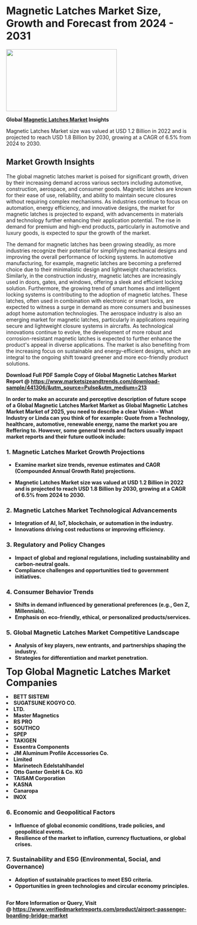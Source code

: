 <H1>Magnetic Latches Market Size, Growth and Forecast from 2024 - 2031</H1><img class="aligncenter size-medium wp-image-584254" src="https://thirdeyenews.in/wp-content/uploads/2024/09/Global-Market-Research-300x168.jpeg" alt="" width="300" height="168" /><p><strong>Global&nbsp;<a href="https://www.marketsizeandtrends.com/download-sample/441306/&amp;utm_source=Pulse&amp;utm_medium=213">Magnetic Latches Market</a> Insights</strong></p><p>Magnetic Latches Market size was valued at USD 1.2 Billion in 2022 and is projected to reach USD 1.8 Billion by 2030, growing at a CAGR of 6.5% from 2024 to 2030.</p><p><h2>Market Growth Insights</h2> The global magnetic latches market is poised for significant growth, driven by their increasing demand across various sectors including automotive, construction, aerospace, and consumer goods. Magnetic latches are known for their ease of use, reliability, and ability to maintain secure closures without requiring complex mechanisms. As industries continue to focus on automation, energy efficiency, and innovative designs, the market for magnetic latches is projected to expand, with advancements in materials and technology further enhancing their application potential. The rise in demand for premium and high-end products, particularly in automotive and luxury goods, is expected to spur the growth of the market. <p><strong></strong></p> The demand for magnetic latches has been growing steadily, as more industries recognize their potential for simplifying mechanical designs and improving the overall performance of locking systems. In automotive manufacturing, for example, magnetic latches are becoming a preferred choice due to their minimalistic design and lightweight characteristics. Similarly, in the construction industry, magnetic latches are increasingly used in doors, gates, and windows, offering a sleek and efficient locking solution. Furthermore, the growing trend of smart homes and intelligent locking systems is contributing to the adoption of magnetic latches. These latches, often used in combination with electronic or smart locks, are expected to witness a surge in demand as more consumers and businesses adopt home automation technologies. The aerospace industry is also an emerging market for magnetic latches, particularly in applications requiring secure and lightweight closure systems in aircrafts. As technological innovations continue to evolve, the development of more robust and corrosion-resistant magnetic latches is expected to further enhance the product's appeal in diverse applications. The market is also benefiting from the increasing focus on sustainable and energy-efficient designs, which are integral to the ongoing shift toward greener and more eco-friendly product solutions. <p><strong></p><p><span class=""><strong>Download Full PDF Sample Copy of Global Magnetic Latches Market Report</strong> @ <a href="https://www.marketsizeandtrends.com/download-sample/441306/&amp;utm_source=Pulse&amp;utm_medium=213" target="_blank">https://www.marketsizeandtrends.com/download-sample/441306/&amp;utm_source=Pulse&amp;utm_medium=213</a></span></p><p>In order to make an accurate and perceptive description of future scope of a Global&nbsp;Magnetic Latches Market Market as Global&nbsp;Magnetic Latches Market Market of 2025, you need to describe a clear Vision &ndash; What Industry or Linda can you think of for example: Quote from a Technology, healthcare, automotive, renewable energy, name the market you are Reffering to. However, some general trends and factors usually impact market reports and their future outlook include:</p><h3>1.&nbsp;<strong>Magnetic Latches Market Growth Projections</strong></h3><ul><li>Examine market size trends, revenue estimates and CAGR (Compounded Annual Growth Rate) projections.</li><li><p>Magnetic Latches Market size was valued at USD 1.2 Billion in 2022 and is projected to reach USD 1.8 Billion by 2030, growing at a CAGR of 6.5% from 2024 to 2030.</p></li></ul><h3>2.&nbsp;<strong>Magnetic Latches Market Technological Advancements</strong></h3><ul><li>Integration of AI, IoT, blockchain, or automation in the industry.</li><li>Innovations driving cost reductions or improving efficiency.</li></ul><h3>3.&nbsp;<strong>Regulatory and Policy Changes</strong></h3><ul><li>Impact of global and regional regulations, including sustainability and carbon-neutral goals.</li><li>Compliance challenges and opportunities tied to government initiatives.</li></ul><h3>4.&nbsp;<strong>Consumer Behavior Trends</strong></h3><ul><li>Shifts in demand influenced by generational preferences (e.g., Gen Z, Millennials).</li><li>Emphasis on eco-friendly, ethical, or personalized products/services.</li></ul><h3>5.&nbsp;<strong>Global Magnetic Latches Market Competitive Landscape</strong></h3><ul><li>Analysis of key players, new entrants, and partnerships shaping the industry.</li><li>Strategies for differentiation and market penetration.</li></ul><p data-pm-slice="1 1 []"><span style="color: inherit; font-family: inherit; font-size: 25px;">Top Global Magnetic Latches Market Companies</span></p><div class="" data-test-id=""><p><li>BETT SISTEMI</li><li> SUGATSUNE KOGYO CO.</li><li> LTD.</li><li> Master Magnetics</li><li> RS PRO</li><li> SOUTHCO</li><li> SPEP</li><li> TAKIGEN</li><li> Essentra Components</li><li> JM Aluminum Profile Accessories Co.</li><li> Limited</li><li> Marinetech Edelstahlhandel</li><li> Otto Ganter GmbH & Co. KG</li><li> TAISAM Corporation</li><li> KASNA</li><li> Canaropa</li><li> INOX</li></p></div><h3>6.&nbsp;<strong>Economic and Geopolitical Factors</strong></h3><ul><li>Influence of global economic conditions, trade policies, and geopolitical events.</li><li>Resilience of the market to inflation, currency fluctuations, or global crises.</li></ul><h3>7.&nbsp;<strong>Sustainability and ESG (Environmental, Social, and Governance)</strong></h3><ul><li>Adoption of sustainable practices to meet ESG criteria.</li><li>Opportunities in green technologies and circular economy principles.</li></ul><h2><strong style="font-size: 14px;">For More Information or Query, Visit @&nbsp;</strong><a style="background-color: #ffffff; font-size: 14px;" href="https://www.marketsizeandtrends.com/report/magnetic-latches-market/" target="_blank">https://www.verifiedmarketreports.com/product/airport-passenger-boarding-bridge-market</a></h2>
